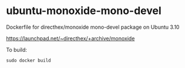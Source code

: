 ubuntu-monoxide-mono-devel
==========================

Dockerfile for directhex/monoxide mono-devel package on Ubuntu 3.10

https://launchpad.net/~directhex/+archive/monoxide

To build:

    sudo docker build 
